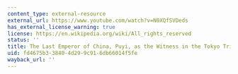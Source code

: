```yaml
---
content_type: external-resource
external_url: https://www.youtube.com/watch?v=N0XQfSVDeds
has_external_license_warning: true
license: https://en.wikipedia.org/wiki/All_rights_reserved
status: ''
title: The Last Emperor of China, Puyi, as the Witness in the Tokyo Trials
uid: fd4675b3-3840-4d29-9c91-6db66014f5fe
wayback_url: ''
---
```

